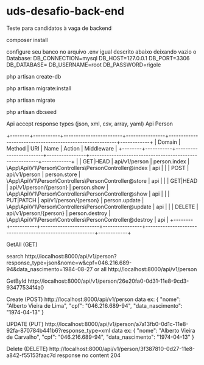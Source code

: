 # uds-desafio-back-end
Teste para candidatos à vaga de backend

composer install

configure seu banco no arquivo .env igual descrito abaixo deixando vazio o Database:
DB_CONNECTION=mysql
DB_HOST=127.0.0.1
DB_PORT=3306
DB_DATABASE=
DB_USERNAME=root
DB_PASSWORD=rigole

php artisan create-db

php artisan migrate:install

php artisan migrate

php artisan db:seed

Api accept response types (json, xml, csv, array, yaml)
Api Person

+--------+-----------+------------------------+----------------+---------------------------------------------------------+------------+
| Domain | Method    | URI                    | Name           | Action                                                  | Middleware |
+--------+-----------+------------------------+----------------+---------------------------------------------------------+------------+
|        | GET|HEAD  | api/v1/person          | person.index   | \App\Api\V1\Person\Controllers\PersonController@index   | api        |
|        | POST      | api/v1/person          | person.store   | \App\Api\V1\Person\Controllers\PersonController@store   | api        |
|        | GET|HEAD  | api/v1/person/{person} | person.show    | \App\Api\V1\Person\Controllers\PersonController@show    | api        |
|        | PUT|PATCH | api/v1/person/{person} | person.update  | \App\Api\V1\Person\Controllers\PersonController@update  | api        |
|        | DELETE    | api/v1/person/{person} | person.destroy | \App\Api\V1\Person\Controllers\PersonController@destroy | api        |
+--------+-----------+------------------------+----------------+---------------------------------------------------------+------------+

GetAll (GET)

search
http://localhost:8000/api/v1/person?response_type=json&nome=w&cpf=046.216.689-94&data_nascimento=1984-08-27
or all
http://localhost:8000/api/v1/person

GetById
http://localhost:8000/api/v1/person/26e20fa0-0d31-11e8-9cd3-93477534f4a0

Create (POST)
http://localhost:8000/api/v1/person
data ex:
{
    "nome": "Alberto Vieira de Lima",
    "cpf": "046.216.689-94",
    "data_nascimento": "1974-04-13"
}

UPDATE (PUT)
http://localhost:8000/api/v1/person/a7a13fb0-0d1c-11e8-92fa-870784b441b6?response_type=xml
data ex:
{
    "nome": "Alberto Vieira de Carvalho",
    "cpf": "046.216.689-94",
    "data_nascimento": "1974-04-13"
}

Delete (DELETE)
http://localhost:8000/api/v1/person/3f387810-0d27-11e8-a842-f55153faac7d
response no content 204